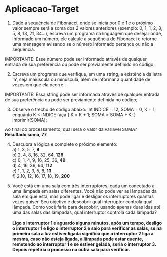 # Aplicacao-Target

1) Dado a sequência de Fibonacci, onde se inicia por 0 e 1 e o próximo valor sempre será a soma dos 2 valores anteriores (exemplo: 0, 1, 1, 2, 3, 5, 8, 13, 21, 34...), escreva um programa na linguagem que desejar onde, informado um número, ele calcule a sequência de Fibonacci e retorne uma mensagem avisando se o número informado pertence ou não a sequência.

IMPORTANTE: Esse número pode ser informado através de qualquer entrada de sua preferência ou pode ser previamente definido no código;

2) Escreva um programa que verifique, em uma string, a existência da letra ‘a’, seja maiúscula ou minúscula, além de informar a quantidade de vezes em que ela ocorre.

IMPORTANTE: Essa string pode ser informada através de qualquer entrada de sua preferência ou pode ser previamente definida no código;

3) Observe o trecho de código abaixo: int INDICE = 12, SOMA = 0, K = 1; enquanto K < INDICE faça { K = K + 1; SOMA = SOMA + K; } imprimir(SOMA);

Ao final do processamento, qual será o valor da variável SOMA? <br>
<strong>Resultado soma, 77</strong>

4) Descubra a lógica e complete o próximo elemento: <br>
a) 1, 3, 5, 7, <strong>9</strong> <br>
b) 2, 4, 8, 16, 32, 64, <strong>128</strong> <br>
c) 0, 1, 4, 9, 16, 25, 36, <strong>49</strong> <br>
d) 4, 16, 36, 64, <strong>112</strong> <br>
e) 1, 1, 2, 3, 5, 8, <strong>13</strong> <br>
f) 2,10, 12, 16, 17, 18, 19, <strong>200</strong> <br>


5) Você está em uma sala com três interruptores, cada um conectado a uma lâmpada em salas diferentes. Você não pode ver as lâmpadas da sala em que está, mas pode ligar e desligar os interruptores quantas vezes quiser. Seu objetivo é descobrir qual interruptor controla qual lâmpada. Como você faria para descobrir, usando apenas duas idas até uma das salas das lâmpadas, qual interruptor controla cada lâmpada? <br> <br>
<strong>Ligo o interruptor 1 e aguardo alguns minutos, após um tempo, desligo o interruptor 1 e ligo o interruptor 2 e saio para verificar as salas, se na primeira sala a luz estiver ligada significa que o interruptor 2 liga a mesma, caso não esteja ligada, a lâmpada pode estar quente, remetendo ao interruptor 1 e se estiver gelada, seria o interruptor 3. Depois repetiria o processo na outra sala para verificar.</strong>